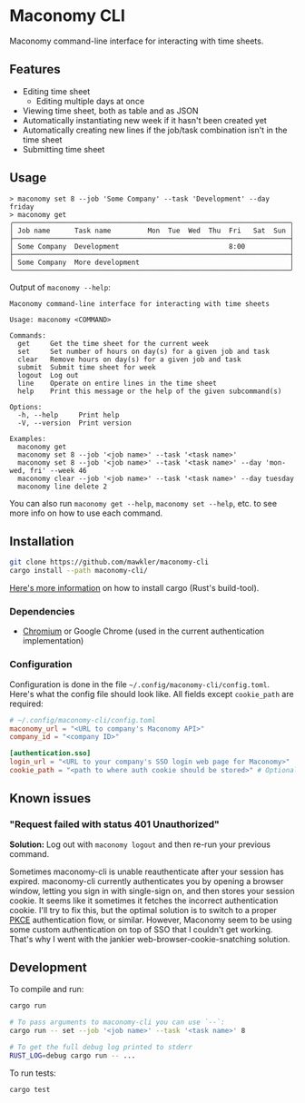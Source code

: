 # Maconomy CLI

Maconomy command-line interface for interacting with time sheets.

## Features

- Editing time sheet
  - Editing multiple days at once
- Viewing time sheet, both as table and as JSON
- Automatically instantiating new week if it hasn't been created yet
- Automatically creating new lines if the job/task combination isn't in the time sheet
- Submitting time sheet

## Usage

```
> maconomy set 8 --job 'Some Company' --task 'Development' --day friday
> maconomy get
╭────────────────────────────────────────────────────────────────────╮
│ Job name      Task name         Mon  Tue  Wed  Thu  Fri   Sat  Sun │
├────────────────────────────────────────────────────────────────────┤
│ Some Company  Development                           8:00           │
├────────────────────────────────────────────────────────────────────┤
│ Some Company  More development                                     │
╰────────────────────────────────────────────────────────────────────╯
```

Output of `maconomy --help`:

```
Maconomy command-line interface for interacting with time sheets

Usage: maconomy <COMMAND>

Commands:
  get     Get the time sheet for the current week
  set     Set number of hours on day(s) for a given job and task
  clear   Remove hours on day(s) for a given job and task
  submit  Submit time sheet for week
  logout  Log out
  line    Operate on entire lines in the time sheet
  help    Print this message or the help of the given subcommand(s)

Options:
  -h, --help     Print help
  -V, --version  Print version

Examples:
  maconomy get
  maconomy set 8 --job '<job name>' --task '<task name>'
  maconomy set 8 --job '<job name>' --task '<task name>' --day 'mon-wed, fri' --week 46
  maconomy clear --job '<job name>' --task '<task name>' --day tuesday
  maconomy line delete 2
```

You can also run `maconomy get --help`, `maconomy set --help`, etc. to see more info on how to use each command.

## Installation

```sh
git clone https://github.com/mawkler/maconomy-cli
cargo install --path maconomy-cli/
```

[Here's more information](https://doc.rust-lang.org/cargo/getting-started/installation.html) on how to install cargo (Rust's build-tool).

### Dependencies

- [Chromium](https://chromium.woolyss.com/download/) or Google Chrome (used in the current authentication implementation)

### Configuration

Configuration is done in the file `~/.config/maconomy-cli/config.toml`. Here's what the config file should look like. All fields except `cookie_path` are required:

```toml
# ~/.config/maconomy-cli/config.toml
maconomy_url = "<URL to company's Maconomy API>"
company_id = "<company ID>"

[authentication.sso]
login_url = "<URL to your company's SSO login web page for Maconomy>"
cookie_path = "<path to where auth cookie should be stored>" # Optional, defaults to ~/.local/share/maconomy-cli/maconomy_cookie
```

## Known issues

### "Request failed with status 401 Unauthorized"

**Solution:** Log out with `maconomy logout` and then re-run your previous command.

Sometimes maconomy-cli is unable reauthenticate after your session has expired. maconomy-cli currently authenticates you by opening a browser window, letting you sign in with single-sign on, and then stores your session cookie. It seems like it sometimes it fetches the incorrect authentication cookie. I'll try to fix this, but the optimal solution is to switch to a proper [PKCE](https://auth0.com/docs/get-started/authentication-and-authorization-flow/authorization-code-flow-with-pkce) authentication flow, or similar. However, Maconomy seem to be using some custom authentication on top of SSO that I couldn't get working. That's why I went with the jankier web-browser-cookie-snatching solution.

## Development

To compile and run:

```sh
cargo run

# To pass arguments to maconomy-cli you can use `--`:
cargo run -- set --job '<job name>' --task '<task name>' 8

# To get the full debug log printed to stderr
RUST_LOG=debug cargo run -- ...
```

To run tests:

```sh
cargo test
```
